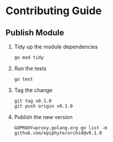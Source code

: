 # Contributing Guide

## Publish Module

1. Tidy up the module dependencies
   ```
   go mod tidy
   ```
2. Run the tests
     ```
     go test
     ```
3. Tag the change
   ```
   git tag v0.1.0
   git push origin v0.1.0
   ```

4. Publish the new version
    ```
    GOPROXY=proxy.golang.org go list -m github.com/epiphyte/orchid@v0.1.0 
    ```